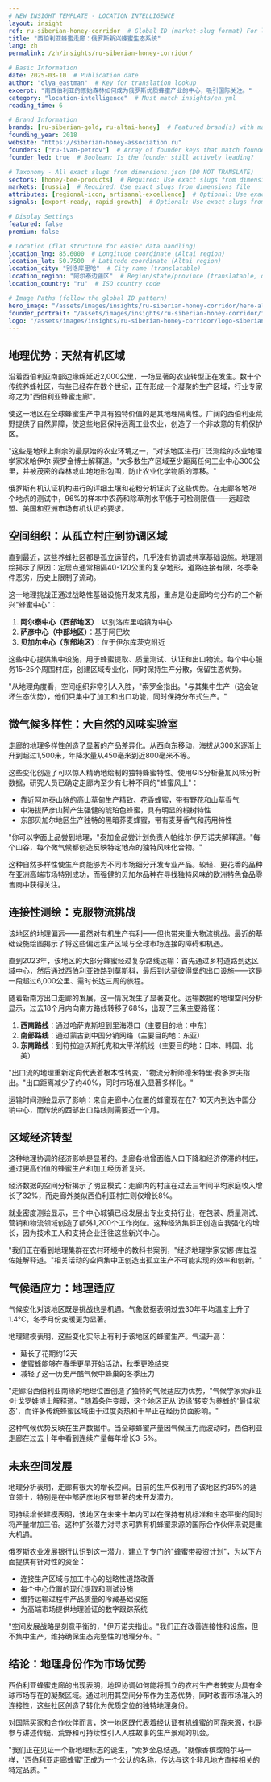 ```yaml
---
# NEW INSIGHT TEMPLATE - LOCATION INTELLIGENCE
layout: insight
ref: ru-siberian-honey-corridor  # Global ID (market-slug format) For language switcher
title: "西伯利亚蜂蜜走廊：俄罗斯新兴蜂蜜生态系统"
lang: zh
permalink: /zh/insights/ru-siberian-honey-corridor/

# Basic Information
date: 2025-03-10  # Publication date
author: "olya_eastman"  # Key for translation lookup
excerpt: "南西伯利亚的原始森林如何成为俄罗斯优质蜂蜜产业的中心，吸引国际关注。"
category: "location-intelligence"  # Must match insights/en.yml
reading_time: 6

# Brand Information
brands: [ru-siberian-gold, ru-altai-honey]  # Featured brand(s) with market prefix
founding_year: 2018
website: "https://siberian-honey-association.ru"
founders: ["ru-ivan-petrov"]  # Array of founder keys that match founder_names.json entries
founder_led: true  # Boolean: Is the founder still actively leading?

# Taxonomy - All exact slugs from dimensions.json (DO NOT TRANSLATE)
sectors: [honey-bee-products]  # Required: Use exact slugs from dimensions file
markets: [russia]  # Required: Use exact slugs from dimensions file
attributes: [regional-icon, artisanal-excellence]  # Optional: Use exact slugs from dimensions file
signals: [export-ready, rapid-growth]  # Optional: Use exact slugs from dimensions file

# Display Settings
featured: false
premium: false

# Location (flat structure for easier data handling)
location_lng: 85.6000  # Longitude coordinate (Altai region)
location_lat: 50.7500  # Latitude coordinate (Altai region)
location_city: "别洛库里哈"  # City name (translatable)
location_region: "阿尔泰边疆区"  # Region/state/province (translatable, optional)
location_country: "ru"  # ISO country code 

# Image Paths (follow the global ID pattern)
hero_image: "/assets/images/insights/ru-siberian-honey-corridor/hero-altai-forest.jpg"
founder_portrait: "/assets/images/insights/ru-siberian-honey-corridor/founder-portrait-ivan-petrov.jpg"  # Optional
logo: "/assets/images/insights/ru-siberian-honey-corridor/logo-siberian-honey.jpg"  # Optional
---
```


## 地理优势：天然有机区域

沿着西伯利亚南部边缘绵延近2,000公里，一场显著的农业转型正在发生。数十个传统养蜂社区，有些已经存在数个世纪，正在形成一个凝聚的生产区域，行业专家称之为"西伯利亚蜂蜜走廊"。

使这一地区在全球蜂蜜生产中具有独特价值的是其地理隔离性。广阔的西伯利亚荒野提供了自然屏障，使这些地区保持远离工业农业，创造了一个非故意的有机保护区。

"这些是地球上剩余的最原始的农业环境之一，"对该地区进行广泛测绘的农业地理学家米哈伊尔·索罗金博士解释道。"大多数生产区域至少距离任何工业中心300公里，并被茂密的森林或山地地形包围，防止农业化学物质的漂移。"

俄罗斯有机认证机构进行的详细土壤和花粉分析证实了这些优势。在走廊各地78个地点的测试中，96%的样本中农药和除草剂水平低于可检测限值——远超欧盟、美国和亚洲市场有机认证的要求。

## 空间组织：从孤立村庄到协调区域

直到最近，这些养蜂社区都是孤立运营的，几乎没有协调或共享基础设施。地理测绘揭示了原因：定居点通常相隔40-120公里的复杂地形，道路连接有限，冬季条件恶劣，历史上限制了流动。

这一地理挑战正通过战略性基础设施开发来克服，重点是沿走廊均匀分布的三个新兴"蜂蜜中心"：

1. **阿尔泰中心（西部地区）**：以别洛库里哈镇为中心
2. **萨彦中心（中部地区）**：基于阿巴坎
3. **贝加尔中心（东部地区）**：位于伊尔库茨克附近

这些中心提供集中设施，用于蜂蜜提取、质量测试、认证和出口物流。每个中心服务15-25个周围村庄，创建区域专业化，同时保持生产分散，保留生态优势。

"从地理角度看，空间组织非常引人入胜，"索罗金指出。"与其集中生产（这会破坏生态优势），他们只集中了加工和出口功能，同时保持分布式生产。"

## 微气候多样性：大自然的风味实验室

走廊的地理多样性创造了显著的产品差异化。从西向东移动，海拔从300米逐渐上升到超过1,500米，年降水量从450毫米到近800毫米不等。

这些变化创造了可以惊人精确地绘制的独特蜂蜜特性。使用GIS分析叠加风味分析数据，研究人员已确定走廊内至少有七种不同的"蜂蜜风土"：

- 靠近阿尔泰山脉的高山草甸生产精致、花香蜂蜜，带有野花和山草香气
- 中海拔萨彦山脚产生强健的琥珀色蜂蜜，具有明显的椴树特性
- 东部贝加尔地区生产独特的黑暗荞麦蜂蜜，带有麦芽香气和药用特性

"你可以字面上品尝到地理，"泰加金品尝计划负责人帕维尔·伊万诺夫解释道。"每个山谷，每个微气候都创造反映特定地点的独特风味化合物。"

这种自然多样性使生产商能够为不同市场细分开发专业产品。较轻、更花香的品种在亚洲高端市场特别成功，而强健的贝加尔品种在寻找独特风味的欧洲特色食品零售商中获得关注。

## 连接性测绘：克服物流挑战

该地区的地理偏远——虽然对有机生产有利——但也带来重大物流挑战。最近的基础设施绘图揭示了将这些偏远生产区域与全球市场连接的障碍和机遇。

直到2023年，该地区的大部分蜂蜜经过复杂路线运输：首先通过乡村道路到达区域中心，然后通过西伯利亚铁路到莫斯科，最后到达圣彼得堡的出口设施——这是一段超过6,000公里、需时长达三周的旅程。

随着新南方出口走廊的发展，这一情况发生了显著变化。运输数据的地理空间分析显示，过去18个月内向南方路线转移了68%，出现了三条主要路径：

1. **西南路线**：通过哈萨克斯坦到里海港口（主要目的地：中东）
2. **南部路线**：通过蒙古到中国分销网络（主要目的地：东亚）
3. **东南路线**：到符拉迪沃斯托克和太平洋航线（主要目的地：日本、韩国、北美）

"出口流的地理重新定向代表着根本性转变，"物流分析师德米特里·费多罗夫指出。"出口距离减少了约40%，同时市场准入显著多样化。"

运输时间测绘显示了影响：来自走廊中心位置的蜂蜜现在在7-10天内到达中国分销中心，而传统的西部出口路线则需要近一个月。

## 区域经济转型

这种地理协调的经济影响是显著的。走廊各地曾面临人口下降和经济停滞的村庄，通过更高价值的蜂蜜生产和加工经历着复兴。

经济数据的空间分析揭示了明显模式：走廊内的村庄在过去三年间平均家庭收入增长了32%，而走廊外类似西伯利亚村庄则仅增长8%。

就业密度测绘显示，三个中心城镇已经发展出专业支持行业，在包装、质量测试、营销和物流领域创造了额外1,200个工作岗位。这种经济集群正创造自我强化的增长，因为技术工人和支持企业迁往这些新兴中心。

"我们正在看到地理集群在农村环境中的教科书案例，"经济地理学家安娜·库兹涅佐娃解释道。"相关活动的空间集中正创造出孤立生产不可能实现的效率和创新。"

## 气候适应力：地理适应

气候变化对该地区既是挑战也是机遇。气象数据表明过去30年平均温度上升了1.4°C，冬季月份变暖更为显著。

地理建模表明，这些变化实际上有利于该地区的蜂蜜生产。气温升高：

- 延长了花期约12天
- 使蜜蜂能够在春季更早开始活动，秋季更晚结束
- 减轻了这一历史严酷气候中蜂巢的冬季压力

"走廊沿西伯利亚南缘的地理位置创造了独特的气候适应力优势，"气候学家索菲亚·叶戈罗娃博士解释道。"随着条件变暖，这个地区正从'边缘'转变为养蜂的'最佳状态'，而许多传统蜂蜜区域由于过度炎热和干旱正在经历负面影响。"

这种气候优势反映在生产数据中。当全球蜂蜜产量因气候压力而波动时，西伯利亚走廊在过去十年中看到连续产量每年增长3-5%。

## 未来空间发展

地理分析表明，走廊有很大的增长空间。目前的生产仅利用了该地区约35%的适宜领土，特别是在中部萨彦地区有显著的未开发潜力。

可持续增长建模表明，该地区在未来十年内可以在保持有机标准和生态平衡的同时将产量增加三倍。这种扩张潜力对寻求可靠有机蜂蜜来源的国际合作伙伴来说是重大机遇。

俄罗斯农业发展银行认识到这一潜力，建立了专门的"蜂蜜带投资计划"，为以下方面提供有针对性的资金：

- 连接生产区域与加工中心的战略性道路改善
- 每个中心位置的现代提取和测试设施
- 维持运输过程中产品质量的冷藏基础设施
- 为高端市场提供地理验证的数字跟踪系统

"空间发展战略是刻意平衡的，"伊万诺夫指出。"我们正在改善连接性和设施，但不集中生产，维持确保生态完整性的地理分布。"

## 结论：地理身份作为市场优势

西伯利亚蜂蜜走廊的出现表明，地理协调如何能将孤立的农村生产者转变为具有全球市场存在的凝聚区域。通过利用其空间分布作为生态优势，同时改善市场准入的连接性，这些社区创造了转化为优质定位的独特地理身份。

对国际买家和合作伙伴而言，这一地区既代表着经认证有机蜂蜜的可靠来源，也是参与讲述传统、荒野和可持续性引人入胜故事的生产景观的机会。

"我们正在见证一个新地理标志的诞生，"索罗金总结道。"就像香槟或帕尔马一样，'西伯利亚走廊蜂蜜'正成为一个公认的名称，传达与这个非凡地方直接相关的特定品质。"